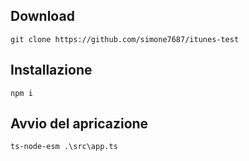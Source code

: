 ## Download
```shell
git clone https://github.com/simone7687/itunes-test
```

## Installazione
```shell
npm i
```

## Avvio del apricazione 
```shell
ts-node-esm .\src\app.ts
```
